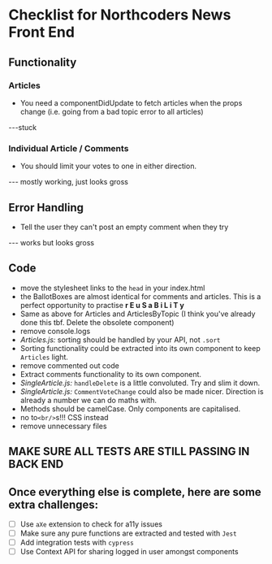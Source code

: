 # Checklist for Northcoders News Front End

## Functionality

### Articles

* You need a componentDidUpdate to fetch articles when the props change (i.e. going from a bad topic error to all articles)

---stuck

### Individual Article / Comments

* You should limit your votes to one in either direction.

--- mostly working, just looks gross

## Error Handling

* Tell the user they can't post an empty comment when they try

--- works but looks gross

## Code

* move the stylesheet links to the `head` in your index.html
* the BallotBoxes are almost identical for comments and articles. This is a perfect opportunity to practise **r E u S a B i L i T y**
* Same as above for Articles and ArticlesByTopic (I think you've already done this tbf. Delete the obsolete component)
* remove console.logs
* *Articles.js:* sorting should be handled by your API, not `.sort`
* Sorting functionality could be extracted into its own component to keep `Articles` light.
* remove commented out code
*  Extract comments functionality to its own component.
* *SingleArticle.js:* `handleDelete` is a little convoluted. Try and slim it down.
* *SingleArticle.js:* `CommentVoteChange` could also be made nicer. Direction is already a number we can do maths with.
* Methods should be camelCase. Only components are capitalised.
* no to`<br/>`s!!! CSS instead
* remove unnecessary files

## MAKE SURE ALL TESTS ARE STILL PASSING IN BACK END

## Once everything else is complete, here are some extra challenges:

- [ ] Use `aXe` extension to check for a11y issues
- [ ] Make sure any pure functions are extracted and tested with `Jest`
- [ ] Add integration tests with `cypress`
- [ ] Use Context API for sharing logged in user amongst components